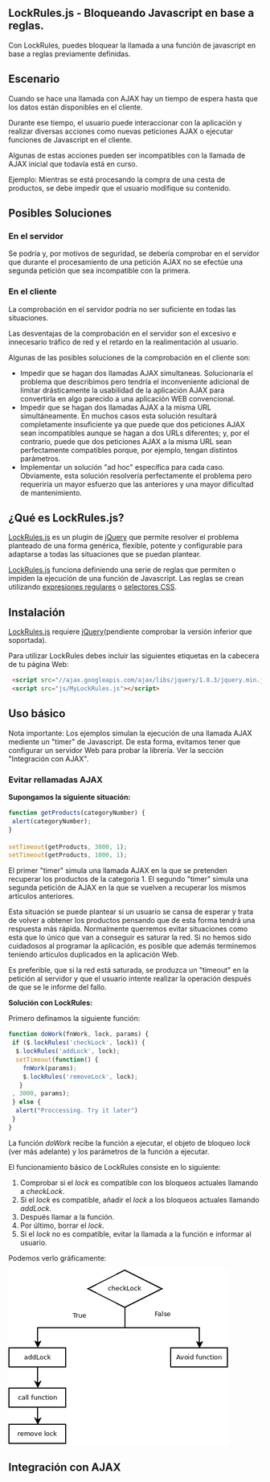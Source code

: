 ## LockRules.js - Bloqueando Javascript en base a reglas.

Con LockRules, puedes bloquear la llamada a una función de javascript en base a reglas previamente definidas.

## Escenario

Cuando se hace una llamada con AJAX hay un tiempo de espera hasta que los datos están disponibles en el cliente.

Durante ese tiempo, el usuario puede interaccionar con la aplicación y realizar diversas acciones como nuevas peticiones AJAX o ejecutar funciones de Javascript en el cliente.

Algunas de estas acciones pueden ser incompatibles con la llamada de AJAX inicial que todavía está en curso.

Ejemplo: Mientras se está procesando la compra de una cesta de productos, se debe impedir que el usuario modifique su contenido.

## Posibles Soluciones 

### En el servidor

Se podría y, por motivos de seguridad, se debería comprobar en el servidor que durante el procesamiento de una petición AJAX no se efectúe una segunda petición que sea incompatible con la primera.

### En el cliente

La comprobación en el servidor podría no ser suficiente en todas las situaciones.

Las desventajas de la comprobación en el servidor son el excesivo e innecesario tráfico de red y el retardo en la realimentación al usuario.

Algunas de las posibles soluciones de la comprobación en el cliente son:

  * Impedir que se hagan dos llamadas AJAX simultaneas. Solucionaría el problema que describimos pero tendría el inconveniente adicional de limitar drásticamente la usabilidad de la aplicación AJAX para convertirla en algo parecido a una aplicación WEB convencional.
  * Impedir que se hagan dos llamadas AJAX a la misma URL simultáneamente. En muchos casos esta solución resultará completamente insuficiente ya que puede que dos peticiones AJAX sean incompatibles aunque se hagan a dos URLs diferentes; y, por el contrario, puede que dos peticiones AJAX a la misma URL sean perfectamente compatibles porque, por ejemplo, tengan distintos parámetros.
  * Implementar un solución "ad hoc" específica para cada caso. Obviamente, esta solución resolvería perfectamente el problema pero requeriría un mayor esfuerzo que las anteriores y una mayor dificultad de mantenimiento.
 
## ¿Qué es LockRules.js?

[LockRules.js](https://github.com/surtich/lockRules.js) es un plugin de [jQuery](http://http://jquery.com/) que permite resolver el problema planteado de una forma genérica, flexible, potente y configurable para adaptarse a todas las situaciones que se puedan plantear.

[LockRules.js](https://github.com/surtich/lockRules.js) funciona definiendo una serie de reglas que permiten o impiden la ejecución de una función de Javascript. Las reglas se crean utilizando [expresiones regulares](https://developer.mozilla.org/en-US/docs/JavaScript/Reference/Global_Objects/RegExp) o [selectores CSS](http://www.w3.org/TR/selectors/).

## Instalación

[LockRules.js](https://github.com/surtich/lockRules.js) requiere [jQuery](http://http://jquery.com/)(pendiente comprobar la versión inferior que soportada).

Para utilizar LockRules debes incluir las siguientes etiquetas en la cabecera de tu página Web:

```html
 <script src="//ajax.googleapis.com/ajax/libs/jquery/1.8.3/jquery.min.js"></script>
 <script src="js/MyLockRules.js"></script> 
```

## Uso básico

Nota importante: Los ejemplos simulan la ejecución de una llamada AJAX mediente un "timer" de Javascript. De esta forma, evitamos tener que configurar un servidor Web para probar la librería. Ver la sección "Integración con AJAX".

### Evitar rellamadas AJAX

**Supongamos la siguiente situación:**

```js
function getProducts(categoryNumber) {
 alert(categoryNumber);
}
                
setTimeout(getProducts, 3000, 1);
setTimeout(getProducts, 1000, 1);
```

El primer "timer" simula una llamada AJAX en la que se pretenden recuperar los productos de la categoría 1.
El segundo "timer" simula una segunda petición de AJAX en la que se vuelven a recuperar los mismos artículos anteriores.

Esta situación se puede plantear si un usuario se cansa de esperar y trata de volver a obtener los productos pensando que de esta forma tendrá una respuesta más rápida. Normalmente querremos evitar situaciones como esta que lo único que van a conseguir es saturar la red. Si no hemos sido cuidadosos al programar la aplicación, es posible que además terminemos teniendo artículos duplicados en la aplicación Web.

Es preferible, que si la red está saturada, se produzca un "timeout" en la petición al servidor y que el usuario intente realizar la operación después de que se le informe del fallo.

**Solución con LockRules:**

Primero definamos la siguiente función:

```js
function doWork(fnWork, lock, params) {                
 if ($.lockRules('checkLock', lock)) {
  $.lockRules('addLock', lock);                    
  setTimeout(function() {
    fnWork(params);
    $.lockRules('removeLock', lock);
   }
 , 3000, params);
 } else {
  alert("Proccessing. Try it later")
 }                
}
```
La función *doWork* recibe la función a ejecutar, el objeto de bloqueo *lock* (ver más adelante) y los parámetros de la función a ejecutar.

El funcionamiento básico de LockRules consiste en lo siguiente:

1. Comprobar si el *lock* es compatible con los bloqueos actuales llamando a *checkLock*.
2. Si el *lock* es compatible, añadir el *lock* a los bloqueos actuales llamando *addLock*.                                             
3. Después llamar a la función.
4. Por último, borrar el *lock*.
5. Si el *lock* no es compatible, evitar la llamada a la función e informar al usuario.

Podemos verlo gráficamente:

![alt text](https://github.com/surtich/lockRules.js/blob/master/readme_files/lockFlow.png "Ordinograma flujo bloqueo")


## Integración con AJAX

